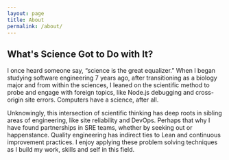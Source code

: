 ```yaml
---
layout: page
title: About
permalink: /about/
---
```


## What's Science Got to Do with It?
I once heard someone say, “science is the great equalizer.” When I began studying software engineering 7 years ago, after transitioning as a biology major and from within the sciences, I leaned on the scientific method to probe and engage with foreign topics, like Node.js debugging and cross-origin site errors. Computers have a science, after all.

Unknowingly, this intersection of scientific thinking has deep roots in sibling areas of engineering, like site reliability and DevOps. Perhaps that why I have found partnerships in SRE teams, whether by seeking out or happenstance. Quality engineering has indirect ties to Lean and continuous improvement practices. I enjoy applying these problem solving techniques as I build my work, skills and self in this field.

